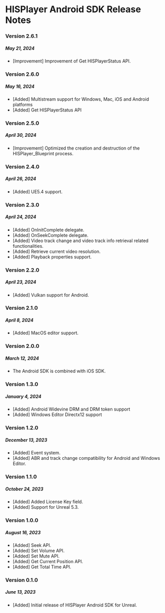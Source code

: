 # HISPlayer Android SDK Release Notes
### Version 2.6.1
##### May 21, 2024
- [Improvement] Improvement of Get HISPlayerStatus API.

### Version 2.6.0
##### May 16, 2024
- [Added] Multistream support for Windows, Mac, iOS and Android platforms
- [Added] Get HISPlayerStatus API

### Version 2.5.0
##### April 30, 2024
- [Improvement] Optimized the creation and destruction of the HISPlayer_Blueprint process.

### Version 2.4.0
##### April 26, 2024
- [Added] UE5.4 support.

### Version 2.3.0
##### April 24, 2024
- [Added] OnInitComplete delegate.
- [Added] OnSeekComplete delegate.
- [Added] Video track change and video track info retrieval related functionalities.
- [Added] Retrieve current video resolution.
- [Added] Playback properties support.

### Version 2.2.0
##### April 23, 2024
- [Added] Vulkan support for Android.

### Version 2.1.0
##### April 8, 2024
- [Added] MacOS editor support.

### Version 2.0.0
##### March 12, 2024
- The Android SDK is combined with iOS SDK.

### Version 1.3.0
##### January 4, 2024
- [Added] Android Widevine DRM and DRM token support
- [Added] Windows Editor Directx12 support

### Version 1.2.0
##### December 13, 2023
- [Added] Event system.
- [Added] ABR and track change compatibility for Android and Windows Editor.

### Version 1.1.0
##### October 24, 2023
- [Added] Added License Key field.
- [Added] Support for Unreal 5.3.

### Version 1.0.0
##### August 16, 2023
- [Added] Seek API.
- [Added] Set Volume API.
- [Added] Set Mute API.
- [Added] Get Current Position API.
- [Added] Get Total Time API.

### Version 0.1.0
##### June 13, 2023
- [Added] Initial release of HISPlayer Android SDK for Unreal.
